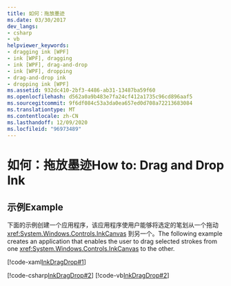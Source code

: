 ```yaml
---
title: 如何：拖放墨迹
ms.date: 03/30/2017
dev_langs:
- csharp
- vb
helpviewer_keywords:
- dragging ink [WPF]
- ink [WPF], dragging
- ink [WPF], drag-and-drop
- ink [WPF], dropping
- drag-and-drop ink
- dropping ink [WPF]
ms.assetid: 932dc410-2bf3-4486-ab31-13487ba59f60
ms.openlocfilehash: d562a0a9b483e7fa24cf412a1735c96cd896aaf5
ms.sourcegitcommit: 9f6df084c53a3da0ea657ed0d708a72213683084
ms.translationtype: MT
ms.contentlocale: zh-CN
ms.lasthandoff: 12/09/2020
ms.locfileid: "96973489"
---
```

# <a name="how-to-drag-and-drop-ink"></a><span data-ttu-id="1279e-102">如何：拖放墨迹</span><span class="sxs-lookup"><span data-stu-id="1279e-102">How to: Drag and Drop Ink</span></span>
## <a name="example"></a><span data-ttu-id="1279e-103">示例</span><span class="sxs-lookup"><span data-stu-id="1279e-103">Example</span></span>  
 <span data-ttu-id="1279e-104">下面的示例创建一个应用程序，该应用程序使用户能够将选定的笔划从一个拖动 <xref:System.Windows.Controls.InkCanvas> 到另一个。</span><span class="sxs-lookup"><span data-stu-id="1279e-104">The following example creates an application that enables the user to drag selected strokes from one <xref:System.Windows.Controls.InkCanvas> to the other.</span></span>  
  
 [!code-xaml[InkDragDrop#1](~/samples/snippets/csharp/VS_Snippets_Wpf/InkDragDrop/CSharp/Window1.xaml#1)]  
  
 [!code-csharp[InkDragDrop#2](~/samples/snippets/csharp/VS_Snippets_Wpf/InkDragDrop/CSharp/Window1.xaml.cs#2)]
 [!code-vb[InkDragDrop#2](~/samples/snippets/visualbasic/VS_Snippets_Wpf/InkDragDrop/VisualBasic/Window1.xaml.vb#2)]
